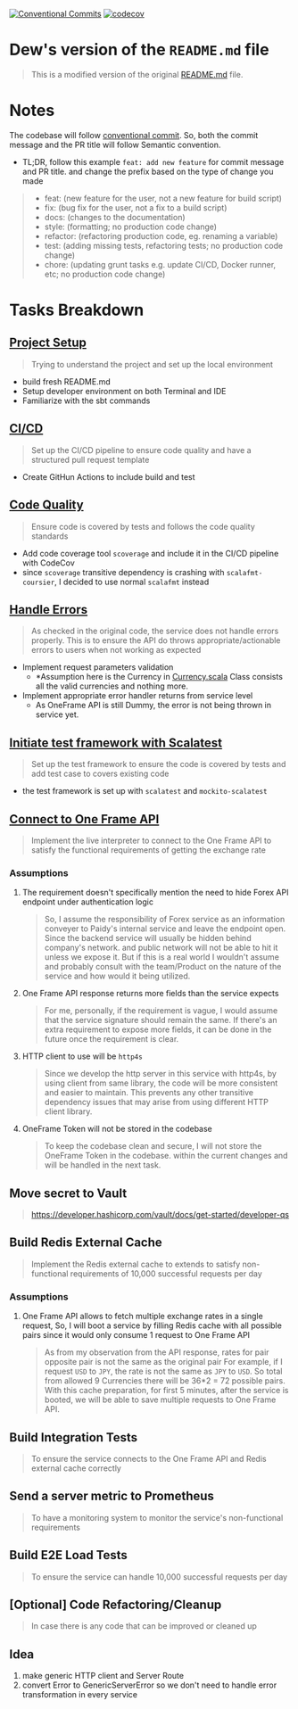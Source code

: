 [![Conventional Commits](https://img.shields.io/badge/Conventional%20Commits-1.0.0-%23FE5196?logo=conventionalcommits&logoColor=white)](https://conventionalcommits.org)
[![codecov](https://codecov.io/github/wichayutdew/paidy-assignment/graph/badge.svg?token=JF4LSGB9B6)](https://codecov.io/github/wichayutdew/paidy-assignment)

# Dew's version of the `README.md` file
> This is a modified version of the original [README.md](OLD_README.md) file.

# Notes
The codebase will follow [conventional commit](https://www.conventionalcommits.org/en/v1.0.0/). So, both the commit message and the PR title will follow Semantic convention.
  - TL;DR, follow this example `feat: add new feature` for commit message and PR title. and change the prefix based on the type of change you made
  >   - feat: (new feature for the user, not a new feature for build script)
  >   - fix: (bug fix for the user, not a fix to a build script)
  >   - docs: (changes to the documentation)
  >   - style: (formatting; no production code change)
  >   - refactor: (refactoring production code, eg. renaming a variable)
  >   - test: (adding missing tests, refactoring tests; no production code change)
  >   - chore: (updating grunt tasks e.g. update CI/CD, Docker runner, etc; no production code change)

# Tasks Breakdown
## [Project Setup](https://github.com/wichayutdew/paidy-assignment/pull/1)
> Trying to understand the project and set up the local environment
- build fresh README.md
- Setup developer environment on both Terminal and IDE
- Familiarize with the sbt commands
## [CI/CD](https://github.com/wichayutdew/paidy-assignment/pull/2)
> Set up the CI/CD pipeline to ensure code quality and have a structured pull request template
- Create GitHun Actions to include build and test
## [Code Quality](https://github.com/wichayutdew/paidy-assignment/pull/3)
> Ensure code is covered by tests and follows the code quality standards
- Add code coverage tool `scoverage` and include it in the CI/CD pipeline with CodeCov
- since `scoverage` transitive dependency is crashing with `scalafmt-coursier`, I decided to use normal `scalafmt` instead
## [Handle Errors](https://github.com/wichayutdew/paidy-assignment/pull/5)
> As checked in the original code, the service does not handle errors properly. This is to ensure the API do throws appropriate/actionable errors to users when not working as expected
- Implement request parameters validation
  - *Assumption here is the Currency in [Currency.scala](forex-mtl/src/main/scala/forex/domain/Currency.scala) Class consists all the valid currencies and nothing more.
- Implement appropriate error handler returns from service level
  - As OneFrame API is still Dummy, the error is not being thrown in service yet.
## [Initiate test framework with Scalatest](https://github.com/wichayutdew/paidy-assignment/pull/5)
> Set up the test framework to ensure the code is covered by tests and add test case to covers existing code
- the test framework is set up with `scalatest` and `mockito-scalatest`
## [Connect to One Frame API](https://github.com/wichayutdew/paidy-assignment/pull/8)
> Implement the live interpreter to connect to the One Frame API to satisfy the functional requirements of getting the exchange rate
### Assumptions
1. The requirement doesn't specifically mention the need to hide Forex API endpoint under authentication logic
   > So, I assume the responsibility of Forex service as an information conveyer to Paidy's internal service and leave the endpoint open. 
   > Since the backend service will usually be hidden behind company's network. and public network will not be able to hit it unless we expose it.
   > But if this is a real world I wouldn't assume and probably consult with the team/Product on the nature of the service and how would it being utilized.
2. One Frame API response returns more fields than the service expects
   > For me, personally, if the requirement is vague, I would assume that the service signature should remain the same. 
   > If there's an extra requirement to expose more fields, it can be done in the future once the requirement is clear.
3. HTTP client to use will be `http4s`
   > Since we develop the http server in this service with http4s, by using client from same library, the code will be more consistent and easier to maintain.
   > This prevents any other transitive dependency issues that may arise from using different HTTP client library.
4. OneFrame Token will not be stored in the codebase
   > To keep the codebase clean and secure, I will not store the OneFrame Token in the codebase. within the current changes and will be handled in the next task.
## Move secret to Vault
> https://developer.hashicorp.com/vault/docs/get-started/developer-qs
## Build Redis External Cache
> Implement the Redis external cache to extends to satisfy non-functional requirements of 10,000 successful requests per day
### Assumptions
1. One Frame API allows to fetch multiple exchange rates in a single request, So, I will boot a service by filling Redis cache with all possible pairs since it would only consume 1 request to One Frame API
   > As from my observation from the API response, rates for pair opposite pair is not the same as the original pair
   > For example, if I request `USD` to `JPY`, the rate is not the same as `JPY` to `USD`. So total from allowed 9 Currencies there will be 36*2 = 72 possible pairs.
   > With this cache preparation, for first 5 minutes, after the service is booted, we will be able to save multiple requests to One Frame API.
## Build Integration Tests
> To ensure the service connects to the One Frame API and Redis external cache correctly
##  Send a server metric to Prometheus
> To have a monitoring system to monitor the service's non-functional requirements
## Build E2E Load Tests
> To ensure the service can handle 10,000 successful requests per day
## [Optional] Code Refactoring/Cleanup
> In case there is any code that can be improved or cleaned up
## Idea
1. make generic HTTP client and Server Route
2. convert Error to GenericServerError so we don't need to handle error transformation in every service
